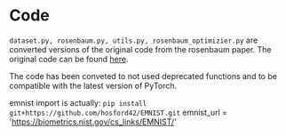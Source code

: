 # Code

`dataset.py, rosenbaum.py, utils.py, rosenbaum_optimizier.py` are converted versions of the original code from the rosenbaum paper.
The original code can be found [here](https://github.com/NeuralDynamicsAndComputing/MetaLearning-Plasticity).

The code has been conveted to not used deprecated functions and to be compatible with the latest version of PyTorch.

emnist import is actually: `pip install git+https://github.com/hosford42/EMNIST.git`
emnist_url = 'https://biometrics.nist.gov/cs_links/EMNIST/'